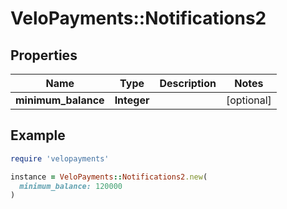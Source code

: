 # VeloPayments::Notifications2

## Properties

| Name | Type | Description | Notes |
| ---- | ---- | ----------- | ----- |
| **minimum_balance** | **Integer** |  | [optional] |

## Example

```ruby
require 'velopayments'

instance = VeloPayments::Notifications2.new(
  minimum_balance: 120000
)
```

